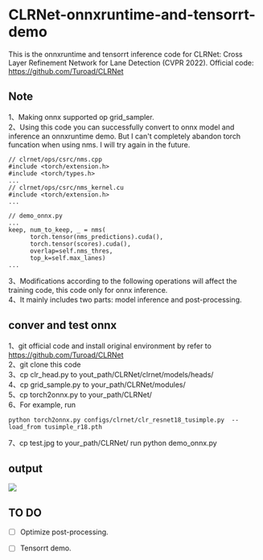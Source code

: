 # CLRNet-onnxruntime-and-tensorrt-demo
This is the onnxruntime and tensorrt inference code for CLRNet: Cross Layer Refinement Network for Lane Detection (CVPR 2022). Official code: https://github.com/Turoad/CLRNet

## Note
1、Making onnx supported op grid_sampler. <br>
2、Using this code you can successfully convert to onnx model and inference an onnxruntime demo. But I can't completely abandon torch funcation when using nms. I will try again in the future. <br>
```
// clrnet/ops/csrc/nms.cpp
#include <torch/extension.h>
#include <torch/types.h>
...
// clrnet/ops/csrc/nms_kernel.cu
#include <torch/extension.h>
...
```
```
// demo_onnx.py
...
keep, num_to_keep, _ = nms(
      torch.tensor(nms_predictions).cuda(),
      torch.tensor(scores).cuda(),
      overlap=self.nms_thres,
      top_k=self.max_lanes)
...
```
3、Modifications according to the following operations will affect the training code, this code only for onnx inference. <br> 
4、It mainly includes two parts: model inference and post-processing. <br>

## conver and test onnx
1、git official code and install original environment by refer to https://github.com/Turoad/CLRNet <br>
2、git clone this code <br>
3、cp clr_head.py   to yout_path/CLRNet/clrnet/models/heads/ <br>
4、cp grid_sample.py  to   your_path/CLRNet/modules/ <br>
5、cp torch2onnx.py  to your_path/CLRNet/ <br>
6、For example, run
```
python torch2onnx.py configs/clrnet/clr_resnet18_tusimple.py  --load_from tusimple_r18.pth
```
7、cp test.jpg to your_path/CLRNet/ run
python demo_onnx.py

## output 

<img src="https://github.com/xuanandsix/CLRNet-onnxruntime-and-tensorrt-demo/raw/main/imgs/output_onnx.png">

## TO DO 
- [ ] Optimize post-processing. 
- [ ] Tensorrt demo.

